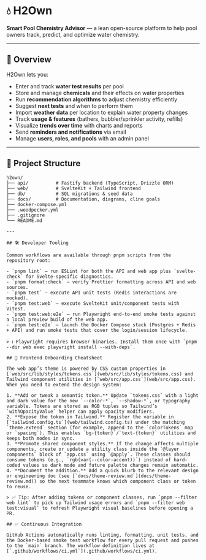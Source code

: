 # 💧 H2Own

**Smart Pool Chemistry Advisor** — a lean open-source platform to help pool owners track, predict, and optimize water chemistry.

---

## 📌 Overview

H2Own lets you:

- Enter and track **water test results** per pool
- Store and manage **chemicals** and their effects on water properties
- Run **recommendation algorithms** to adjust chemistry efficiently
- Suggest **next tests** and when to perform them
- Import **weather data** per location to explain water property changes
- Track **usage & features** (bathers, bubbler/sprinkler activity, refills)
- Visualize **trends over time** with charts and reports
- Send **reminders and notifications** via email
- Manage **users, roles, and pools** with an admin panel

---

## 📂 Project Structure

```text
h2own/
├── api/          # Fastify backend (TypeScript, Drizzle ORM)
├── web/          # SvelteKit + Tailwind frontend
├── db/           # SQL migrations & seed data
├── docs/         # Documentation, diagrams, cline goals
├── docker-compose.yml
├── .woodpecker.yml
├── .gitignore
└── README.md

---

## 🛠️ Developer Tooling

Common workflows are available through pnpm scripts from the repository root:

- `pnpm lint` — run ESLint for both the API and web app plus `svelte-check` for Svelte-specific diagnostics.
- `pnpm format:check` — verify Prettier formatting across API and web sources.
- `pnpm test` — execute API unit tests (Redis interactions are mocked).
- `pnpm test:web` — execute SvelteKit unit/component tests with Vitest.
- `pnpm test:web:e2e` — run Playwright end-to-end smoke tests against a local preview build of the web app.
- `pnpm test:e2e` — launch the Docker Compose stack (Postgres + Redis + API) and run smoke tests that cover the login/session lifecycle.

> ℹ️ Playwright requires browser binaries. Install them once with `pnpm --dir web exec playwright install --with-deps`.

## 🚀 Frontend Onboarding Cheatsheet

The web app’s theme is powered by CSS custom properties in [`web/src/lib/styles/tokens.css`](web/src/lib/styles/tokens.css) and Tailwind component utilities in [`web/src/app.css`](web/src/app.css). When you need to extend the design system:

1. **Add or tweak a semantic token.** Update `tokens.css` with a light and dark value for the new `--color-*`, `--shadow-*`, or typography variable. Tokens are stored as RGB tuples so Tailwind’s `withOpacityValue` helper can apply opacity modifiers.
2. **Expose the token in Tailwind.** Register the variable in [`tailwind.config.ts`](web/tailwind.config.ts) under the matching `theme.extend` section (for example, append to the `colorTokens` map or `spacing`). This enables `bg-{token}`/`text-{token}` utilities and keeps both modes in sync.
3. **Promote shared component styles.** If the change affects multiple components, create or update a utility class inside the `@layer components` block of `app.css` using `@apply`. These classes should consume tokens (e.g., `rgb(var(--color-accent))`) instead of hard-coded values so dark mode and future palette changes remain automatic.
4. **Document the addition.** Add a quick blurb to the relevant design or engineering doc (see [`docs/theme-review.md`](docs/theme-review.md)) so the next teammate knows which component class or token to reuse.

> ✅ Tip: After adding tokens or component classes, run `pnpm --filter web lint` to pick up Tailwind usage errors and `pnpm --filter web test:visual` to refresh Playwright visual baselines before opening a PR.

## ✅ Continuous Integration

GitHub Actions automatically runs linting, formatting, unit tests, and the Docker-based smoke test workflow for every pull request and pushes to the `main` branch. The workflow definition lives at [`.github/workflows/ci.yml`](.github/workflows/ci.yml).
